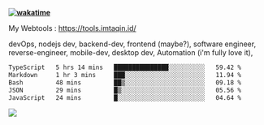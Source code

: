 **[![wakatime](https://wakatime.com/badge/user/87646243-158a-4241-a3cb-668e1fa2dbb8.svg)](https://wakatime.com/@87646243-158a-4241-a3cb-668e1fa2dbb8?style=plastic)**


My Webtools : https://tools.imtaqin.id/


devOps, nodejs dev, backend-dev, frontend (maybe?), software engineer, reverse-engineer, mobile-dev, desktop dev, Automation (i'm fully love it), 

<!--START_SECTION:waka-->

```txt
TypeScript   5 hrs 14 mins   ███████████████░░░░░░░░░░   59.42 %
Markdown     1 hr 3 mins     ███░░░░░░░░░░░░░░░░░░░░░░   11.94 %
Bash         48 mins         ██▒░░░░░░░░░░░░░░░░░░░░░░   09.18 %
JSON         29 mins         █▒░░░░░░░░░░░░░░░░░░░░░░░   05.56 %
JavaScript   24 mins         █░░░░░░░░░░░░░░░░░░░░░░░░   04.64 %
```

<!--END_SECTION:waka-->

<img src="https://github-readme-activity-graph-fjqz177.vercel.app/graph?username=fdciabdul&theme=github-dark"/>
